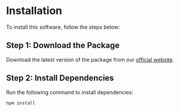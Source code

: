 # Installation

To install this software, follow the steps below:

## Step 1: Download the Package
Download the latest version of the package from our [official website](https://example.com).

## Step 2: Install Dependencies
Run the following command to install dependencies:
```bash
npm install
